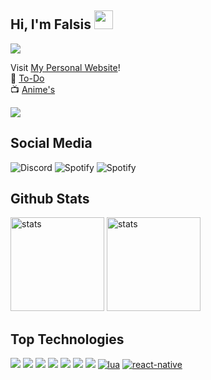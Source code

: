 
## Hi, I'm Falsis <img src="https://raw.githubusercontent.com/barbecue/barbecue/master/media/wave.gif" height="30" weight="30">

<a href="https://falsisdev.ga"><img src="https://lanyard-profile-readme.vercel.app/api/539843855567028227"></a>

Visit [My Personal Website](https://falsisdev.ga/)!<br>
📝 [To-Do](https://github.com/falsisdev/falsisdev/blob/main/todo.md)<br>
📺 [Anime's](https://github.com/falsisdev/falsisdev/blob/main/animes.md)

<a href="https://github.com/falsisdev"><img src="https://img.shields.io/github/followers/falsisdev?style=for-the-badge"></a>

## Social Media
![Discord](https://img.shields.io/badge/Falsis%20-323330.svg?&style=for-the-badge&logo=discord&logoColor=white) ![Spotify](https://img.shields.io/badge/Falsis%20-323330.svg?&style=for-the-badge&logo=spotify&logoColor=white) ![Spotify](https://img.shields.io/badge/FalsisDev%20-323330.svg?&style=for-the-badge&logo=github&logoColor=white)
## Github Stats
<a href="https://github.com/falsisdev"><img src="https://github-readme-stats.vercel.app/api?username=falsisdev&show_icons=true&theme=react" width="%100" height="150px" alt="stats"/></a>
<a href="https://falsisdev.ga"><img src="https://github-readme-streak-stats.herokuapp.com/?user=falsisdev&theme=react" width="%100" height="150px" alt="stats"/></a>

## Top Technologies
<a href="https://www.javascript.com/"><img src="https://img.shields.io/badge/JavaScript-323330?style=for-the-badge&logo=javascript&logoColor=F7DF1E"></a> <a href="https://nodejs.org/en/"><img src="https://img.shields.io/badge/Node.js-323330?style=for-the-badge&logo=node.js&logoColor=green"></a> <a href="https://html.com/"><img src="https://img.shields.io/badge/HTML-323330?style=for-the-badge&logo=html5&logoColor=orange"></a> <a href="https://css-tricks.com/"><img src="https://img.shields.io/badge/CSS-323330?style=for-the-badge&logo=css3&logoColor=blue"></a> <a href="https://golang.org/"><img src="https://img.shields.io/badge/GO-323330?style=for-the-badge&logo=go&logoColor=cyan"></a> <a href="https://www.python.org/"><img src="https://img.shields.io/badge/Python-323330?style=for-the-badge&logo=python&logoColor=F7DF1E"></a> <a href="https://vuejs.org/"><img src="https://img.shields.io/badge/Vue-323330?style=for-the-badge&logo=vue.js"></a> [![lua](https://img.shields.io/badge/Lua-323330?style=for-the-badge&logo=lua)](https://lua.org) [![react-native](https://img.shields.io/badge/React%20Native-323330?style=for-the-badge&logo=react)](https://reactnative.dev/)
